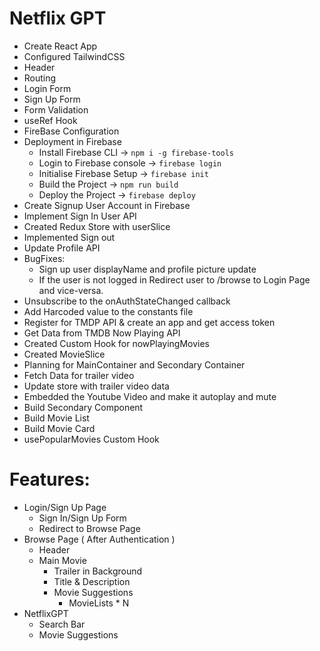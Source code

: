 # Netflix GPT

- Create React App
- Configured TailwindCSS
- Header
- Routing
- Login Form
- Sign Up Form
- Form Validation
- useRef Hook
- FireBase Configuration
- Deployment in Firebase
  - Install Firebase CLI -> `npm i -g firebase-tools`
  - Login to Firebase console -> `firebase login`
  - Initialise Firebase Setup -> `firebase init`
  - Build the Project -> `npm run build`
  - Deploy the Project -> `firebase deploy`
- Create Signup User Account in Firebase
- Implement Sign In User API
- Created Redux Store with userSlice
- Implemented Sign out
- Update Profile API
- BugFixes: 
  - Sign up user displayName and profile picture update
  - If the user is not logged in Redirect user to /browse to Login Page and vice-versa.
- Unsubscribe to the onAuthStateChanged callback
- Add Harcoded value to the constants file
- Register for TMDP API & create an app and get access token
- Get Data from TMDB Now Playing API
- Created Custom Hook for nowPlayingMovies
- Created MovieSlice
- Planning for MainContainer and Secondary Container
- Fetch Data for trailer video
- Update store with trailer video data
- Embedded the Youtube Video and make it autoplay and mute
- Build Secondary Component
- Build Movie List
- Build Movie Card
- usePopularMovies Custom Hook

# Features:
- Login/Sign Up Page
  - Sign In/Sign Up Form
  - Redirect to Browse Page
- Browse Page ( After Authentication )
    - Header
    - Main Movie
        - Trailer in Background
        - Title & Description
        - Movie Suggestions
            - MovieLists * N
- NetflixGPT
  - Search Bar
  - Movie Suggestions